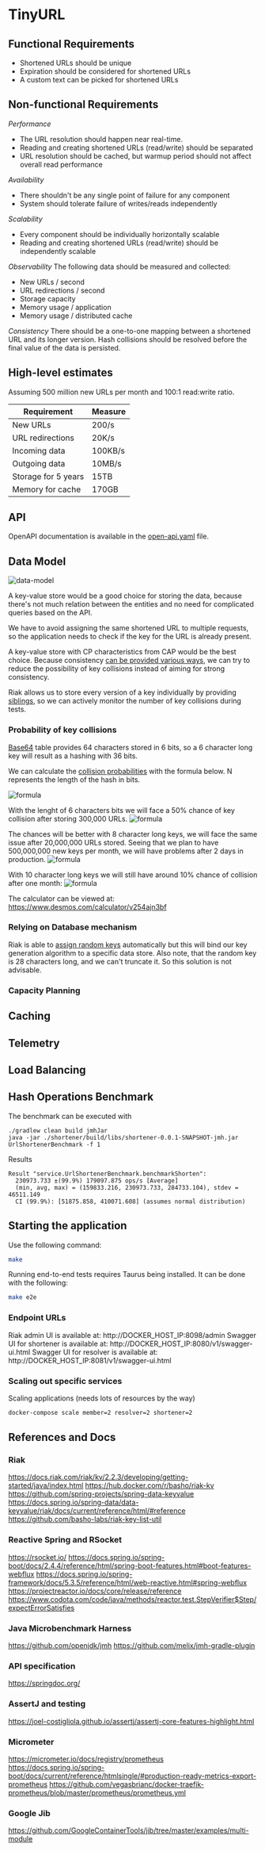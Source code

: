 # TinyURL

## Functional Requirements
* Shortened URLs should be unique
* Expiration should be considered for shortened URLs
* A custom text can be picked for shortened URLs

## Non-functional Requirements
_Performance_
* The URL resolution should happen near real-time.
* Reading and creating shortened URLs (read/write) should be separated
* URL resolution should be cached, but warmup period should not affect overall read performance

_Availability_
* There shouldn't be any single point of failure for any component
* System should tolerate failure of writes/reads independently

_Scalability_
* Every component should be individually horizontally scalable
* Reading and creating shortened URLs (read/write) should be independently scalable

_Observability_
The following data should be measured and collected:
- New URLs / second
- URL redirections / second
- Storage capacity
- Memory usage / application
- Memory usage / distributed cache

_Consistency_
There should be a one-to-one mapping between a shortened URL and its longer version.
Hash collisions should be resolved before the final value of the data is persisted.

## High-level estimates

Assuming 500 million new URLs per month and 100:1 read:write ratio.

|   Requirement  | Measure    |
| --- | --- |
|New URLs|	200/s|
|URL redirections|	20K/s|
|Incoming data|	100KB/s|
|Outgoing data|	10MB/s|
|Storage for 5 years|	15TB|
|Memory for cache|	170GB|

## API

OpenAPI documentation is available in the [open-api.yaml](open-api.yaml) file.

## Data Model
![data-model](documentation/tinyURL-Data-model.png)

A key-value store would be a good choice for storing the data, because there's not much relation between
the entities and no need for complicated queries based on the API.

We have to avoid assigning the same shortened URL to multiple requests, so the application needs
to check if the key for the URL is already present.

A key-value store with CP characteristics from CAP would be the best choice.
Because consistency [can be provided various ways](http://jepsen.io/consistency), we can try to reduce the possibility of key collisions
instead of aiming for strong consistency.

Riak allows us to store every version of a key individually by providing [siblings](https://docs.riak.com/riak/kv/latest/developing/usage/conflict-resolution/index.html#siblings),
so we can actively monitor the number of key collisions during tests. 

### Probability of key collisions
[Base64](https://en.wikipedia.org/wiki/Base64#Base64_table) table provides 64 characters
stored in 6 bits, so a 6 character long key will result as a hashing with 36 bits.

We can calculate the [collision probabilities](https://preshing.com/20110504/hash-collision-probabilities/) with
the formula below. N represents the length of the hash in bits.

![formula](documentation/key-collision-formula.png)

With the lenght of 6 characters bits we will face a 50% chance of key collision after storing 300,000 URLs.
![formula](documentation/key-collision-36-bits.png)

The chances will be better with 8 character long keys, we will face the same issue after 20,000,000 URLs stored.
Seeing that we plan to have 500,000,000 new keys per month, we will have problems after 2 days in production.
![formula](documentation/key-collision-48-bits.png)

With 10 character long keys we will still have around 10% chance of collision after one month:
![formula](documentation/key-collision-60-bits.png)

The calculator can be viewed at:
https://www.desmos.com/calculator/v254ajn3bf

### Relying on Database mechanism
Riak is able to [assign random keys](https://docs.riak.com/riak/kv/latest/developing/usage/creating-objects/index.html#store-a-new-object-and-assign-a-random-key) automatically
but this will bind our key generation algorithm to a specific data store.
Also note, that the random key is 28 characters long, and we can't truncate it. So this solution is not advisable.

### Capacity Planning

## Caching

## Telemetry

## Load Balancing

## Hash Operations Benchmark
The benchmark can be executed with
```shell
./gradlew clean build jmhJar
java -jar ./shortener/build/libs/shortener-0.0.1-SNAPSHOT-jmh.jar UrlShortenerBenchmark -f 1
```

Results
```
Result "service.UrlShortenerBenchmark.benchmarkShorten":
  230973.733 ±(99.9%) 179097.875 ops/s [Average]
  (min, avg, max) = (159833.216, 230973.733, 284733.104), stdev = 46511.149
  CI (99.9%): [51875.858, 410071.608] (assumes normal distribution)
```


## Starting the application 
Use the following command:
```bash
make
```
Running end-to-end tests requires Taurus being installed. It can be done with the following:
```bash
make e2e
```

### Endpoint URLs

Riak admin UI is available at: http://DOCKER_HOST_IP:8098/admin
Swagger UI for shortener is available at: http://DOCKER_HOST_IP:8080/v1/swagger-ui.html
Swagger UI for resolver is available at: http://DOCKER_HOST_IP:8081/v1/swagger-ui.html

### Scaling out specific services
Scaling applications (needs lots of resources by the way)
```bash
docker-compose scale member=2 resolver=2 shortener=2
```

## References and Docs

### Riak
https://docs.riak.com/riak/kv/2.2.3/developing/getting-started/java/index.html
https://hub.docker.com/r/basho/riak-kv
https://github.com/spring-projects/spring-data-keyvalue
https://docs.spring.io/spring-data/data-keyvalue/riak/docs/current/reference/html/#reference
https://github.com/basho-labs/riak-key-list-util

### Reactive Spring and RSocket
https://rsocket.io/
https://docs.spring.io/spring-boot/docs/2.4.4/reference/html/spring-boot-features.html#boot-features-webflux
https://docs.spring.io/spring-framework/docs/5.3.5/reference/html/web-reactive.html#spring-webflux
https://projectreactor.io/docs/core/release/reference
https://www.codota.com/code/java/methods/reactor.test.StepVerifier$Step/expectErrorSatisfies

### Java Microbenchmark Harness
https://github.com/openjdk/jmh
https://github.com/melix/jmh-gradle-plugin

### API specification
https://springdoc.org/

### AssertJ and testing
https://joel-costigliola.github.io/assertj/assertj-core-features-highlight.html

### Micrometer
https://micrometer.io/docs/registry/prometheus
https://docs.spring.io/spring-boot/docs/current/reference/htmlsingle/#production-ready-metrics-export-prometheus
https://github.com/vegasbrianc/docker-traefik-prometheus/blob/master/prometheus/prometheus.yml

### Google Jib
https://github.com/GoogleContainerTools/jib/tree/master/examples/multi-module